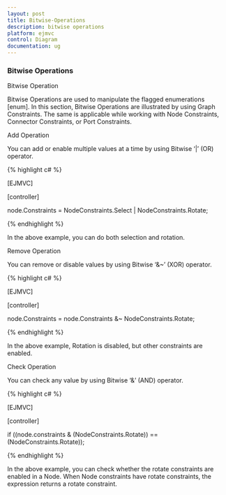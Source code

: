 ```yaml
---
layout: post
title: Bitwise-Operations
description: bitwise operations
platform: ejmvc
control: Diagram
documentation: ug
---
```


### Bitwise Operations

Bitwise Operation

Bitwise Operations are used to manipulate the flagged enumerations [enum]. In this section, Bitwise Operations are illustrated by using Graph Constraints. The same is applicable while working with Node Constraints, Connector Constraints, or Port Constraints.

Add Operation

You can add or enable multiple values at a time by using Bitwise ‘|’ (OR) operator.

{% highlight c# %}

[EJMVC]

[controller]

node.Constraints = NodeConstraints.Select | NodeConstraints.Rotate;



{% endhighlight %}



In the above example, you can do both selection and rotation.

Remove Operation

You can remove or disable values by using Bitwise ‘&~’ (XOR) operator.

{% highlight c# %}

[EJMVC]

[controller]

node.Constraints = node.Constraints &~ NodeConstraints.Rotate;



{% endhighlight %}



In the above example, Rotation is disabled, but other constraints are enabled.

Check Operation 

You can check any value by using Bitwise ‘&’ (AND) operator.

{% highlight c# %}

[EJMVC]

[controller]

if ((node.constraints & (NodeConstraints.Rotate)) == (NodeConstraints.Rotate));



{% endhighlight %}

In the above example, you can check whether the rotate constraints are enabled in a Node. When Node constraints have rotate constraints, the expression returns a rotate constraint.


